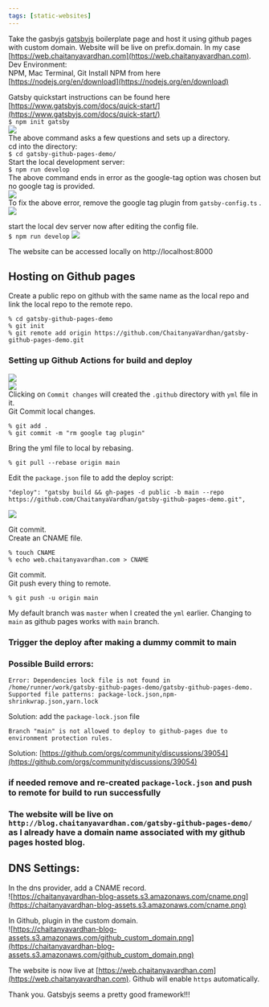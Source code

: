 ```yaml
---
tags: [static-websites]
---
```

Take the gasbyjs [gatsbyjs](https://github.com/gatsbyjs/gatsby) boilerplate page and host it using github pages with custom domain. Website will be live on prefix.domain. In my case [https://web.chaitanyavardhan.com](https://web.chaitanyavardhan.com).  
Dev Environment:  
NPM, Mac Terminal, Git
Install NPM from here [https://nodejs.org/en/download](https://nodejs.org/en/download)  

Gatsby quickstart instructions can be found here [https://www.gatsbyjs.com/docs/quick-start/](https://www.gatsbyjs.com/docs/quick-start/)  
```$ npm init gatsby ```  
![](https://chaitanyavardhan-blog-assets.s3.amazonaws.com/npm_init_gatsby.png)  
The above command asks a few questions and sets up a directory.   
cd into the directory:    
```$ cd gatsby-github-pages-demo/```  
Start the local development server:  
```$ npm run develop```  
The above command ends in error as the google-tag option was chosen but no google tag is provided.  
![](https://chaitanyavardhan-blog-assets.s3.amazonaws.com/npm_run_develop.png)  
To fix the above error, remove the google tag plugin from `gatsby-config.ts` .  
![](https://chaitanyavardhan-blog-assets.s3.amazonaws.com/gatsby_config.png)
  
start the local dev server now after editing the config file.  
```$ npm run develop```
![](https://chaitanyavardhan-blog-assets.s3.amazonaws.com/dev_server.png)  

The website can be accessed locally on http://localhost:8000  
## Hosting on Github pages  
Create a public repo on github with the same name as the local repo and link the local repo to the remote repo.  
```
% cd gatsby-github-pages-demo
% git init
% git remote add origin https://github.com/ChaitanyaVardhan/gatsby-github-pages-demo.git   
```  
### Setting up Github Actions for build and deploy  
![](https://chaitanyavardhan-blog-assets.s3.amazonaws.com/github_actions.png)  
![](https://chaitanyavardhan-blog-assets.s3.amazonaws.com/gatsby_yml.png)  
Clicking on `Commit changes` will created the `.github` directory with `yml` file in it.  
Git Commit local changes.  
```
% git add .
% git commit -m "rm google tag plugin"
```  
Bring the yml file to local by rebasing.  
```
% git pull --rebase origin main
```  
Edit the `package.json` file to add the deploy script:
```
"deploy": "gatsby build && gh-pages -d public -b main --repo https://github.com/ChaitanyaVardhan/gatsby-github-pages-demo.git",
```  
![](https://chaitanyavardhan-blog-assets.s3.amazonaws.com/deploy_script.png)

Git commit.  
Create an CNAME file.  
```
% touch CNAME
% echo web.chaitanyavardhan.com > CNAME
```  
Git commit.  
Git push every thing to remote.
```
% git push -u origin main
```  
My default branch was `master` when I created the `yml` earlier. Changing to `main` as github pages works with `main` branch.  
### Trigger the deploy after making a dummy commit to main
### Possible Build errors:
```
Error: Dependencies lock file is not found in /home/runner/work/gatsby-github-pages-demo/gatsby-github-pages-demo. Supported file patterns: package-lock.json,npm-shrinkwrap.json,yarn.lock
```  
Solution: add the `package-lock.json` file  

```
Branch "main" is not allowed to deploy to github-pages due to environment protection rules.
```  

Solution: [https://github.com/orgs/community/discussions/39054](https://github.com/orgs/community/discussions/39054)
### if needed remove and re-created `package-lock.json` and push to remote for build to run successfully  

### The website will be live on `http://blog.chaitanyavardhan.com/gatsby-github-pages-demo/` as I already have a domain name associated with my github pages hosted blog.  
  
## DNS Settings:  
In the dns provider, add a CNAME record.  
![https://chaitanyavardhan-blog-assets.s3.amazonaws.com/cname.png](https://chaitanyavardhan-blog-assets.s3.amazonaws.com/cname.png)    
  

In Github, plugin in the custom domain.  
![https://chaitanyavardhan-blog-assets.s3.amazonaws.com/github_custom_domain.png](https://chaitanyavardhan-blog-assets.s3.amazonaws.com/github_custom_domain.png)  

The website is now live at [https://web.chaitanyavardhan.com](https://web.chaitanyavardhan.com). Github will enable `https` automatically.  


Thank you. Gatsbyjs seems a pretty good framework!!!